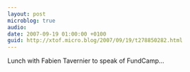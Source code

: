 ```yaml
---
layout: post
microblog: true
audio: 
date: 2007-09-19 01:00:00 +0100
guid: http://xtof.micro.blog/2007/09/19/t278850282.html
---
```

Lunch with Fabien Tavernier to speak of FundCamp...
